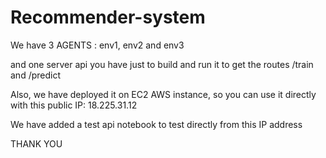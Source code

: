 ﻿# Recommender-system
We have 3 AGENTS : env1, env2 and env3 


and one server api you have just to build and run it to get the routes /train and /predict


Also, we have deployed it on EC2 AWS instance, so you can use it directly with this public IP: 18.225.31.12


We have added a test api notebook to test directly from this IP address 


THANK YOU
